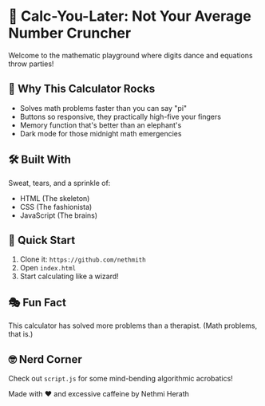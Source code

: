 # 🧮 Calc-You-Later: Not Your Average Number Cruncher

Welcome to the mathematic playground where digits dance and equations throw parties!

## 🌟 Why This Calculator Rocks
- Solves math problems faster than you can say "pi"
- Buttons so responsive, they practically high-five your fingers
- Memory function that's better than an elephant's
- Dark mode for those midnight math emergencies

## 🛠️ Built With
Sweat, tears, and a sprinkle of:
- HTML (The skeleton)
- CSS (The fashionista)
- JavaScript (The brains)

## 🚀 Quick Start
1. Clone it: `https://github.com/nethmith`
2. Open `index.html`
3. Start calculating like a wizard!

## 🎭 Fun Fact
This calculator has solved more problems than a therapist. (Math problems, that is.)

## 🤓 Nerd Corner
Check out `script.js` for some mind-bending algorithmic acrobatics!

Made with ❤️ and excessive caffeine by Nethmi Herath
